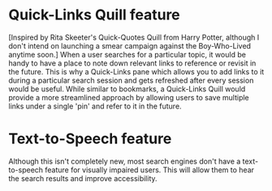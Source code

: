 # Quick-Links Quill feature
[Inspired by Rita Skeeter's Quick-Quotes Quill from Harry Potter, although I don't intend on launching a smear campaign against the Boy-Who-Lived anytime soon.] 
When a user searches for a particular topic, it would be handy to have a place to note down relevant links to reference or revisit in the future. This is why a Quick-Links pane which allows you to add links to it during a particular search session and gets refreshed after every session would be useful. While similar to bookmarks, a Quick-Links Quill would provide a more streamlined approach by allowing users to save multiple links under a single 'pin' and refer to it in the future.

# Text-to-Speech feature
Although this isn't completely new, most search engines don't have a text-to-speech feature for visually impaired users. This will allow them to hear the search results and improve accessibility.

